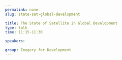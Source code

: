 ```yaml
---
permalink: none
slug: state-sat-global-development

title: The State of Satellite in Global Development
type: talk
time: 11:15-11:30

speakers:

group: Imagery for Development
---
```

